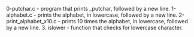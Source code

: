 0-putchar.c - program that prints _putchar, followed by a new line.
1-alphabet.c - prints the alphabet, in lowercase, followed by a new line.
2-print_alphabet_x10.c - prints 10 times the alphabet, in lowercase, followed by a new line.
3. islower - function that checks for lowercase character.
